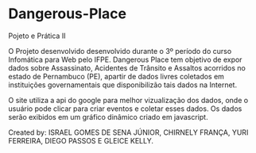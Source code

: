 # Dangerous-Place
Pojeto e Prática II

O Projeto desenvolvido desenvolvido durante o 3º período do curso Infomática para Web pelo IFPE.
Dangerous Place tem objetivo de expor dados sobre Assassinato, Acidentes de Trânsito e Assaltos
acorridos no estado de Pernambuco (PE), apartir de dados livres coletados em instituições governamentais
que disponibilizão tais dados na Internet.

O site utiliza a api do google para melhor vizualização dos dados, onde o usuário pode clicar para criar eventos
e coletar esses dados. Os dados serão exibidos em um gráfico dinâmico criado em javascript.

Created by: ISRAEL GOMES DE SENA JÚNIOR, CHIRNELY FRANÇA, YURI FERREIRA, DIEGO PASSOS E GLEICE KELLY.
